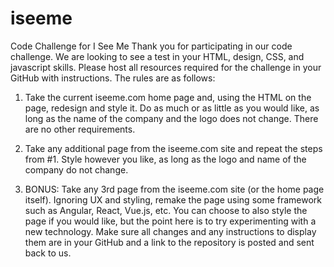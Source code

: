 # iseeme
Code Challenge for I See Me
Thank you for participating in our code challenge. We are looking to see a test in 
your HTML, design, CSS, and javascript skills. Please host all resources required 
for the challenge in your GitHub with instructions. The rules are as follows:

1) Take the current iseeme.com home page and, using the HTML on the page, 
redesign and style it. Do as much or as little as you would like, as long as the 
name of the company and the logo does not change. There are no other 
requirements.

2) Take any additional page from the iseeme.com site and repeat the steps 
from #1. Style however you like, as long as the logo and name of the 
company do not change.

3) BONUS: Take any 3rd page from the iseeme.com site (or the home page 
itself). Ignoring UX and styling, remake the page using some framework such 
as Angular, React, Vue.js, etc. You can choose to also style the page if you 
would like, but the point here is to try experimenting with a new technology.
Make sure all changes and any instructions to display them are in your GitHub 
and a link to the repository is posted and sent back to us.
